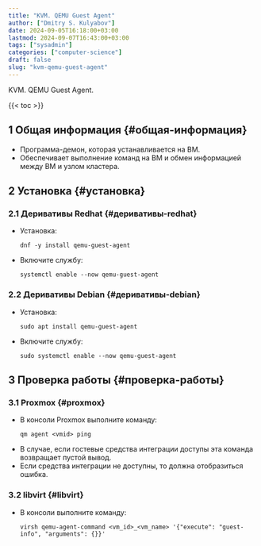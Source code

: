 ```yaml
---
title: "KVM. QEMU Guest Agent"
author: ["Dmitry S. Kulyabov"]
date: 2024-09-05T16:18:00+03:00
lastmod: 2024-09-07T16:43:00+03:00
tags: ["sysadmin"]
categories: ["computer-science"]
draft: false
slug: "kvm-qemu-guest-agent"
---
```


KVM. QEMU Guest Agent.

<!--more-->

{{< toc >}}


## <span class="section-num">1</span> Общая информация {#общая-информация}

-   Программа-демон, которая устанавливается на ВМ.
-   Обеспечивает выполнение команд на ВМ и обмен информацией между ВМ и узлом кластера.


## <span class="section-num">2</span> Установка {#установка}


### <span class="section-num">2.1</span> Деривативы Redhat {#деривативы-redhat}

-   Установка:
    ```shell
    dnf -y install qemu-guest-agent
    ```
-   Включите службу:
    ```shell
    systemctl enable --now qemu-guest-agent
    ```


### <span class="section-num">2.2</span> Деривативы Debian {#деривативы-debian}

-   Установка:
    ```shell
    sudo apt install qemu-guest-agent
    ```
-   Включите службу:
    ```shell
    sudo systemctl enable --now qemu-guest-agent
    ```


## <span class="section-num">3</span> Проверка работы {#проверка-работы}


### <span class="section-num">3.1</span> Proxmox {#proxmox}

-   В консоли Proxmox выполните команду:
    ```shell
    qm agent <vmid> ping
    ```
-   В случае, если гостевые средства интеграции доступы эта команда возвращает пустой вывод.
-   Если средства интеграции не доступны, то должна отобразиться ошибка.


### <span class="section-num">3.2</span> libvirt {#libvirt}

-   В консоли выполните команду:
    ```shell
    virsh qemu-agent-command <vm_id>_<vm_name> '{"execute": "guest-info", "arguments": {}}'
    ```
